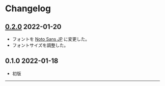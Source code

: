 # Changelog

## [0.2.0] 2022-01-20

- フォントを [Noto Sans JP] に変更した。
- フォントサイズを調整した。

## 0.1.0 2022-01-18

- 初版

---

[0.2.0]: https://github.com/hirmiura/starsector-mod-Font_Replacement_for_Insignia/compare/0.1.0...0.2.0
[noto sans jp]: https://fonts.google.com/noto/specimen/Noto+Sans+JP
